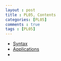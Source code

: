 ```yaml
---
layout : post
title : PL05, Contents
categories: [PL05]
comments : true
tags : [PL05]
---
```


- <a href='https://userdyk-github.github.io/pl05/PL05-Syntax.html' class='jb-medium'>Syntax</a>
- <a href='https://userdyk-github.github.io/pl05/PL05-Applications.html' class='jb-medium'>Applications</a>
- <a href='' class='jb-medium'></a>
